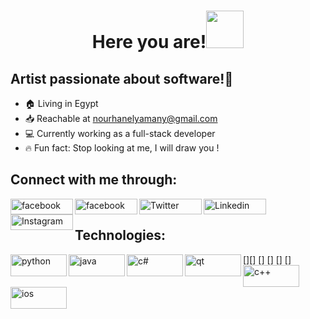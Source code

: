 <h1 align="center">Here you are!<img src="https://media.giphy.com/media/4PXQedYt926NXN2LT2/giphy.gif" width="60px"</h1>


## Artist passionate about software!:art:
- 🏠 Living in Egypt
- :inbox_tray: Reachable at nourhanelyamany@gmail.com
- 💻 Currently working as a full-stack developer
- 🔥 Fun fact: Stop looking at me, I will draw you !

## Connect with me through:
  
  
[<img align="left" alt="facebook" width="100px" height="25" src="https://img.shields.io/badge/Facebook-1877F2?style=for-the-badge&logo=facebook&logoColor=white" />][facebook]
[<img align="left" alt="facebook" width="100px" height="25" src="https://img.shields.io/badge/Gmail-D14836?style=for-the-badge&logo=gmail&logoColor=white" />][gmail]
[<img align="left" alt="Twitter" width="100px" height="25" src="https://img.shields.io/badge/Twitter-1DA1F2?style=for-the-badge&logo=twitter&logoColor=white" />][twitter]
[<img align="left" alt="Linkedin" width="100px" height="25" src="https://img.shields.io/badge/LinkedIn-0077B5?style=for-the-badge&logo=linkedin&logoColor=white" />][linkedin]
[<img align="left" alt="Instagram" width="100px" height="25" src="https://img.shields.io/badge/Instagram-E4405F?style=for-the-badge&logo=instagram&logoColor=white" />][instagram]
<br />
  
## Technologies:

[<img align="left" alt="python" width="90px" height="35" src="https://img.shields.io/badge/Python-FFD43B?style=for-the-badge&logo=python&logoColor=darkgreen" />][<img align="left" alt="java" width="90px" height="35" src="https://img.shields.io/badge/Java-ED8B00?style=for-the-badge&logo=java&logoColor=white" />]
[<img align="left" alt="c#" width="90px" height="35" src="https://img.shields.io/badge/C%23-239120?style=for-the-badge&logo=c-sharp&logoColor=white" />]
[<img align="left" alt="qt" width="90px" height="35" src="https://img.shields.io/badge/Qt-41CD52?style=for-the-badge&logo=qt&logoColor=white" />]
[<img align="left" alt="c++" width="90px" height="35" src="https://img.shields.io/badge/C%2B%2B-00599C?style=for-the-badge&logo=c%2B%2B&logoColor=white" />]
[<img align="left" alt="ios" width="90px" height="35" src="https://img.shields.io/badge/iOS-000000?style=for-the-badge&logo=ios&logoColor=white" />] 
  
  
[twitter]: https://twitter.com/NurhanElyamany
[linkedin]: https://www.linkedin.com/in/eng-nourhan/
[instagram]: https://www.instagram.com/nourhanmohh/
[facebook]:https://www.facebook.com/NourhanMohammedd
[gmail]: https://mail.google.com/mail/u/0/?tab=rm&ogbl#inbox?compose=CllgCJTLGNbPGXprXCnZhRnDTSfXtWLpkHcCHBqMvBKtWRFHbMNzPDFhJHLvVfgKbJPNTvzjdvq
<!--
